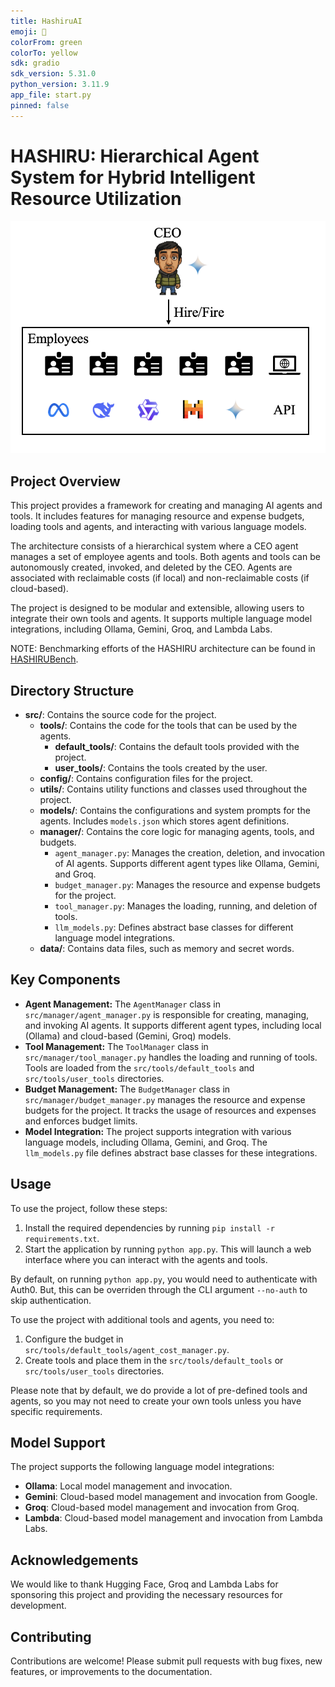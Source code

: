 ```yaml
---
title: HashiruAI
emoji: 🍆
colorFrom: green
colorTo: yellow
sdk: gradio
sdk_version: 5.31.0
python_version: 3.11.9
app_file: start.py
pinned: false
---
```


# HASHIRU: Hierarchical Agent System for Hybrid Intelligent Resource Utilization

![HASHIRU_ARCH](HASHIRU_ARCH.png)

## Project Overview

This project provides a framework for creating and managing AI agents and tools. It includes features for managing resource and expense budgets, loading tools and agents, and interacting with various language models.

The architecture consists of a hierarchical system where a CEO agent manages a set of employee agents and tools. Both agents and tools can be autonomously created, invoked, and deleted by the CEO. Agents are associated with reclaimable costs (if local) and non-reclaimable costs (if cloud-based).

The project is designed to be modular and extensible, allowing users to integrate their own tools and agents. It supports multiple language model integrations, including Ollama, Gemini, Groq, and Lambda Labs.

NOTE: Benchmarking efforts of the HASHIRU architecture can be found in [HASHIRUBench](https://github.com/HASHIRU-AI/HASHIRUBench).

## Directory Structure

*   **src/**: Contains the source code for the project.
    *   **tools/**: Contains the code for the tools that can be used by the agents.
        *   **default\_tools/**: Contains the default tools provided with the project.
        *   **user\_tools/**: Contains the tools created by the user.
    *   **config/**: Contains configuration files for the project.
    *   **utils/**: Contains utility functions and classes used throughout the project.
    *   **models/**: Contains the configurations and system prompts for the agents. Includes `models.json` which stores agent definitions.
    *   **manager/**: Contains the core logic for managing agents, tools, and budgets.
        *   `agent_manager.py`: Manages the creation, deletion, and invocation of AI agents. Supports different agent types like Ollama, Gemini, and Groq.
        *   `budget_manager.py`: Manages the resource and expense budgets for the project.
        *   `tool_manager.py`: Manages the loading, running, and deletion of tools.
        *   `llm_models.py`: Defines abstract base classes for different language model integrations.
    *   **data/**: Contains data files, such as memory and secret words.

## Key Components

*   **Agent Management:** The `AgentManager` class in `src/manager/agent_manager.py` is responsible for creating, managing, and invoking AI agents. It supports different agent types, including local (Ollama) and cloud-based (Gemini, Groq) models.
*   **Tool Management:** The `ToolManager` class in `src/manager/tool_manager.py` handles the loading and running of tools. Tools are loaded from the `src/tools/default_tools` and `src/tools/user_tools` directories.
*   **Budget Management:** The `BudgetManager` class in `src/manager/budget_manager.py` manages the resource and expense budgets for the project. It tracks the usage of resources and expenses and enforces budget limits.
*   **Model Integration:** The project supports integration with various language models, including Ollama, Gemini, and Groq. The `llm_models.py` file defines abstract base classes for these integrations.

## Usage

To use the project, follow these steps:
1.  Install the required dependencies by running `pip install -r requirements.txt`.
2.  Start the application by running `python app.py`. This will launch a web interface where you can interact with the agents and tools.

By default, on running `python app.py`, you would need to authenticate with Auth0. But, this can be overriden through the CLI argument `--no-auth` to skip authentication.

To use the project with additional tools and agents, you need to:

1.  Configure the budget in `src/tools/default_tools/agent_cost_manager.py`.
2.  Create tools and place them in the `src/tools/default_tools` or `src/tools/user_tools` directories.

Please note that by default, we do provide a lot of pre-defined tools and agents, so you may not need to create your own tools unless you have specific requirements.

## Model Support
The project supports the following language model integrations:
- **Ollama**: Local model management and invocation.
- **Gemini**: Cloud-based model management and invocation from Google.
- **Groq**: Cloud-based model management and invocation from Groq.
- **Lambda**: Cloud-based model management and invocation from Lambda Labs.

## Acknowledgements
We would like to thank Hugging Face, Groq and Lambda Labs for sponsoring this project and providing the necessary resources for development.

## Contributing

Contributions are welcome! Please submit pull requests with bug fixes, new features, or improvements to the documentation.